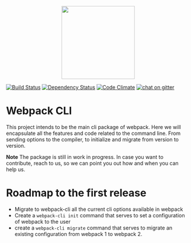 <a href="https://gitter.im/webpack/webpack">
<div align="center"><a href="https://github.com/webpack/webpack-cli">
  <img width="200" heigth="200" src="https://webpack.js.org/assets/icon-square-big.svg">
</a>
</div>

[![Build Status](https://travis-ci.org/webpack/webpack-cli.svg)](https://travis-ci.org/webpack/webpack-cli)
[![Dependency Status](https://david-dm.org/webpack/webpack-cli.svg)](https://david-dm.org/webpack/webpack-cli)
[![Code Climate](https://codeclimate.com/github/webpack/webpack-cli/badges/gpa.svg)](https://codeclimate.com/github/webpack/webpack-cli)
[![chat on gitter](https://badges.gitter.im/webpack/webpack.svg)](https://gitter.im/webpack/webpack)

# Webpack CLI

This project intends to be the main cli package of webpack. Here we will encapsulate all the features and code related to the command line. From sending options to the compiler, to initialize and migrate from version to version.

**Note** The package is still in work in progress. In case you want to contribute, reach to us, so we can point you out how and when you can help us.


# Roadmap to the first release

- Migrate to webpack-cli all the current cli options available in webpack
- Create a `webpack-cli init` command that serves to set a configuration of webpack to the user
- create a `webpack-cli migrate` command that serves to migrate an existing configuration from webpack 1 to webpack 2.
